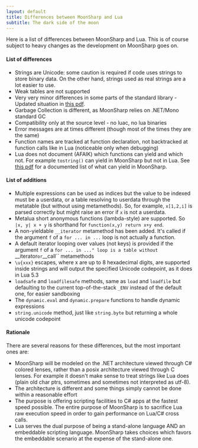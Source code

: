 ```yaml
---
layout: default
title: Differences between MoonSharp and Lua
subtitle: The dark side of the moon
---
```


Here is a list of differences between MoonSharp and Lua. 
This is of course subject to heavy changes as the development on MoonSharp goes on.


#### List of differences

* Strings are Unicode: some caution is required if code uses strings to store binary data. On the other hand, strings used as real strings are a lot easier to use.
* Weak tables are not supported
* Very very minor differences in some parts of the standard library - Updated situation in [this pdf](http://www.moonsharp.org/MoonSharpStdLib.pdf).
* Garbage Collection is different, as MoonSharp relies on .NET/Mono standard GC
* Compatibility only at the source level - no luac, no lua binaries
* Error messages are at times different (though most of the times they are the same)
* Function names are tracked at function declaration, not backtracked at function calls like in Lua (noticeable only when debugging)
* Lua does not document (AFAIK) which functions can yield and which not. For example ``tostring()`` can yield in MoonSharp but not in Lua. See [this pdf](http://www.moonsharp.org/MoonSharpStdLib.pdf) for a documented list of what can yield in MoonSharp.


#### List of additions

* Multiple expressions can be used as indices but the value to be indexed must be a userdata, or a table resolving to userdata through the metatable (but without using metamethods). So, for example, ``x[1,2,i]`` is parsed correctly but might raise an error if ``x`` is not a userdata.
* Metalua short anonymous functions (lambda-style) are supported. So ``|x, y| x + y`` is shorthand for ``function(x,y) return x+y end``. 
* A non-yieldable ``__iterator`` metamethod has been added. It's called if the argument ``f`` of a ``for ... in ...`` loop is not actually a function.
* A default iterator looping over values (not keys) is provided if the argument ``f`` of a ``for ... in ..." loop is a table without ``__iterator`` or ``__call`` metamethods
* ``\u{xxx}`` escapes, where x are up to 8 hexadecimal digits, are supported inside strings and will output the specified Unicode codepoint, as it does in Lua 5.3
* ``loadsafe`` and ``loadfilesafe`` methods, same as ``load`` and ``loadfile`` but defaulting to the current top-of-the-stack ``_ENV`` instead of the default one, for easier sandboxing
* The ``dynamic.eval`` and ``dynamic.prepare`` functions to handle dynamic expressions
* ``string.unicode`` method, just like ``string.byte`` but returning a whole unicode codepoint


#### Rationale

There are several reasons for these differences, but the most important ones are:

* MoonSharp will be modeled on the .NET architecture viewed through C# colored lenses, rather than a posix architecture viewed through C lenses. For example it doesn't make sense to treat strings like Lua does (plain old char ptrs, sometimes and sometimes not interpreted as utf-8).
* The architecture is different and some things simply cannot be done within a reasonable effort 
* The purpose is offering scripting facilities to C# apps at the fastest speed possible. The entire purpose of MoonSharp is to sacrifice Lua raw execution speed in order to gain performance on Lua/C# cross calls.
* Lua serves the dual purpose of being a stand-alone language AND an embeddable scripting language. MoonSharp takes choices which favors the embeddable scenario at the expense of the stand-alone one.





        
		
		
		


